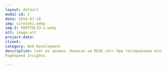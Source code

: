 ```yaml
---
layout: default
modal-id: 1
date: 2014-07-18
img: sitelehi.webp
img-2: PORTFOLIO-1.webp
alt: image-alt
project-date:
client:
category: Web Development
description: Сайт из архива. Написан на MUSE.<br> При тестировании использовались следующие ресурсы:<br> 1.Сайт Gtmetrix<br> 2.Сайт Webpagetest<br> 3.Сайт
PageSpeed Insights

---
```

